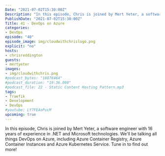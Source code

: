 ```yaml
---
Date: "2021-07-02T15:30:00Z"
Description: "In this episode, Chris is joined by Mert Yeter, a software engineer with 16 years of experience in .NET and Microsoft technologies. We'll be talking all things DevOps on Azure, including Azure Container Registry, Azure Container Instances and Azure Kubernetes Service. Tune in to find out more!"
PublishDate: "2021-07-02T15:30:00Z"
Title: 41 - DevOps on Azure
categories:
- DevOps
episode: "40"
episode_image: img/cloudwithchrislogo.png
explicit: "no"
hosts:
- chrisreddington
guests:
- mertyeter
images:
- img/cloudwithchris.png
#podcast_bytes: "18878464"
#podcast_duration: "19:36.000"
#podcast_file: 22 - Static Content Hosting Pattern.mp3
tags:
- Traefik
- Development
- DevOps
#youtube: LY7FEAoPucM
upcoming: true
---
```

In this episode, Chris is joined by Mert Yeter, a software engineer with 16 years of experience in .NET and Microsoft technologies. We'll be talking all things DevOps on Azure, including Azure Container Registry, Azure Container Instances and Azure Kubernetes Service. Tune in to find out more!